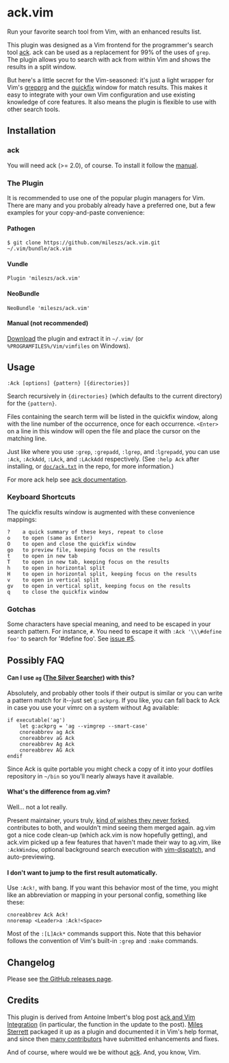 # ack.vim

Run your favorite search tool from Vim, with an enhanced results list.

This plugin was designed as a Vim frontend for the programmer's search tool
[ack]. ack can be used as a replacement for 99% of the uses of `grep`. The
plugin allows you to search with ack from within Vim and shows the results in a
split window.

But here's a little secret for the Vim-seasoned: it's just a light wrapper for
Vim's [grepprg] and the [quickfix] window for match results. This makes it easy
to integrate with your own Vim configuration and use existing knowledge of core
features. It also means the plugin is flexible to use with other search tools.

[grepprg]: http://vimdoc.sourceforge.net/htmldoc/options.html#'grepprg'
[quickfix]: http://vimdoc.sourceforge.net/htmldoc/quickfix.html#quickfix

## Installation

### ack

You will need ack (>= 2.0), of course. To install it follow the
[manual](http://beyondgrep.com/install/).

### The Plugin

It is recommended to use one of the popular plugin managers for Vim. There are
many and you probably already have a preferred one, but a few examples for your
copy-and-paste convenience:

#### Pathogen

    $ git clone https://github.com/mileszs/ack.vim.git ~/.vim/bundle/ack.vim

#### Vundle

```vim
Plugin 'mileszs/ack.vim'
```

#### NeoBundle

```vim
NeoBundle 'mileszs/ack.vim'
```

#### Manual (not recommended)

[Download][releases] the plugin and extract it in `~/.vim/` (or
`%PROGRAMFILES%/Vim/vimfiles` on Windows).

## Usage

    :Ack [options] {pattern} [{directories}]

Search recursively in `{directories}` (which defaults to the current directory)
for the `{pattern}`.

Files containing the search term will be listed in the quickfix window, along
with the line number of the occurrence, once for each occurrence. `<Enter>` on
a line in this window will open the file and place the cursor on the matching
line.

Just like where you use `:grep`, `:grepadd`, `:lgrep`, and :`lgrepadd`, you can
use `:Ack`, `:AckAdd`, `:LAck`, and `:LAckAdd` respectively. (See `:help Ack`
after installing, or [`doc/ack.txt`][doc] in the repo, for more information.)

For more ack help see [ack documentation](http://beyondgrep.com/documentation/).

[doc]: https://github.com/mileszs/ack.vim/blob/master/doc/ack.txt

### Keyboard Shortcuts

The quickfix results window is augmented with these convenience mappings:

    ?    a quick summary of these keys, repeat to close
    o    to open (same as Enter)
    O    to open and close the quickfix window
    go   to preview file, keeping focus on the results
    t    to open in new tab
    T    to open in new tab, keeping focus on the results
    h    to open in horizontal split
    H    to open in horizontal split, keeping focus on the results
    v    to open in vertical split
    gv   to open in vertical split, keeping focus on the results
    q    to close the quickfix window

### Gotchas

Some characters have special meaning, and need to be escaped in your search
pattern. For instance, `#`. You need to escape it with `:Ack '\\\#define
foo'` to search for '#define foo'. See [issue #5].

[issue #5]: https://github.com/mileszs/ack.vim/issues/5

## Possibly FAQ

#### Can I use `ag` ([The Silver Searcher]) with this?

Absolutely, and probably other tools if their output is similar or you can
write a pattern match for it--just set `g:ackprg`. If you like, you can fall
back to Ack in case you use your vimrc on a system without Ag available:

```vim
if executable('ag')
    let g:ackprg = 'ag --vimgrep --smart-case'
    cnoreabbrev ag Ack
    cnoreabbrev aG Ack
    cnoreabbrev Ag Ack
    cnoreabbrev AG Ack
endif
```

Since Ack is quite portable you might check a copy of it into your dotfiles
repository in `~/bin` so you'll nearly always have it available.

#### What's the difference from ag.vim?

Well... not a lot really.

Present maintainer, yours truly, [kind of wishes they never forked][sadface],
contributes to both, and wouldn't mind seeing them merged again. ag.vim got a
nice code clean-up (which ack.vim is now hopefully getting), and ack.vim picked
up a few features that haven't made their way to ag.vim, like `:AckWindow`,
optional background search execution with [vim-dispatch], and auto-previewing.

#### I don't want to jump to the first result automatically. ####

Use `:Ack!`, with bang. If you want this behavior most of the time, you might
like an abbreviation or mapping in your personal config, something like these:

```vim
cnoreabbrev Ack Ack!
nnoremap <Leader>a :Ack!<Space>
```

Most of the `:[L]Ack*` commands support this. Note that this behavior follows
the convention of Vim's built-in `:grep` and `:make` commands.

[The Silver Searcher]: https://github.com/ggreer/the_silver_searcher
[sadface]: https://github.com/mileszs/ack.vim/commit/d97090fb502d40229e6976dfec0e06636ba227d5#commitcomment-5771145

## Changelog

Please see [the GitHub releases page][releases].

## Credits

This plugin is derived from Antoine Imbert's blog post [ack and Vim
Integration][] (in particular, the function in the update to the post). [Miles
Sterrett][mileszs] packaged it up as a plugin and documented it in Vim's help
format, and since then [many contributors][contributors] have submitted
enhancements and fixes.

And of course, where would we be without [ack]. And, you know, Vim.

[ack and Vim Integration]: http://blog.ant0ine.com/typepad/2007/03/ack-and-vim-integration.html
[mileszs]: https://github.com/mileszs
[contributors]: https://github.com/mileszs/ack.vim/graphs/contributors
[ack]: http://beyondgrep.com/

[vim-dispatch]: https://github.com/tpope/vim-dispatch
[releases]: https://github.com/mileszs/ack.vim/releases
